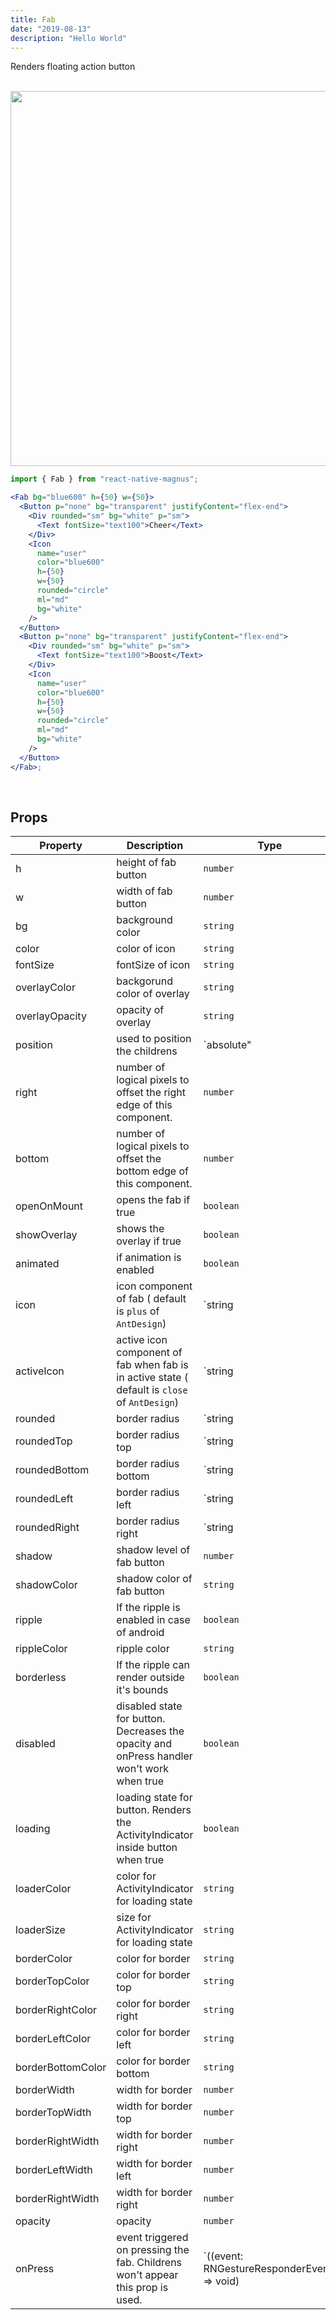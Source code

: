 ```yaml
---
title: Fab
date: "2019-08-13"
description: "Hello World"
---
```


Renders floating action button

<br />
<img src="/images/docs/fab/1.gif" class="mobile"  style="height: 600px; width: auto;" />

```jsx
import { Fab } from "react-native-magnus";

<Fab bg="blue600" h={50} w={50}>
  <Button p="none" bg="transparent" justifyContent="flex-end">
    <Div rounded="sm" bg="white" p="sm">
      <Text fontSize="text100">Cheer</Text>
    </Div>
    <Icon
      name="user"
      color="blue600"
      h={50}
      w={50}
      rounded="circle"
      ml="md"
      bg="white"
    />
  </Button>
  <Button p="none" bg="transparent" justifyContent="flex-end">
    <Div rounded="sm" bg="white" p="sm">
      <Text fontSize="text100">Boost</Text>
    </Div>
    <Icon
      name="user"
      color="blue600"
      h={50}
      w={50}
      rounded="circle"
      ml="md"
      bg="white"
    />
  </Button>
</Fab>;
```

<br />

## Props

| Property          | Description                                                                                   | Type                                                      | Default      |
| ----------------- | --------------------------------------------------------------------------------------------- | --------------------------------------------------------- | ------------ |
| h                 | height of fab button                                                                          | `number`                                                  | `40`         |
| w                 | width of fab button                                                                           | `number`                                                  | `40`         |
| bg                | background color                                                                              | `string`                                                  | `red500`     |
| color             | color of icon                                                                                 | `string`                                                  | `white`      |
| fontSize          | fontSize of icon                                                                              | `string`                                                  | `text500`    |
| overlayColor      | backgorund color of overlay                                                                   | `string`                                                  | `gray700`    |
| overlayOpacity    | opacity of overlay                                                                            | `string`                                                  | `0.5`        |
| position          | used to position the childrens                                                                | `absolute" | "relative"`                                  | `absolute`   |
| right             | number of logical pixels to offset the right edge of this component.                          | `number`                                                  | `30`         |
| bottom            | number of logical pixels to offset the bottom edge of this component.                         | `number`                                                  | `30`         |
| openOnMount       | opens the fab if true                                                                         | `boolean`                                                 | `false`      |
| showOverlay       | shows the overlay if true                                                                     | `boolean`                                                 | `true`       |
| animated          | if animation is enabled                                                                       | `boolean`                                                 | `true`       |
| icon              | icon component of fab ( default is `plus` of `AntDesign`)                                     | `string | React.ReactNode`                                | `plus`       |
| activeIcon        | active icon component of fab when fab is in active state ( default is `close` of `AntDesign`) | `string | React.ReactNode`                                | `close`      |
| rounded           | border radius                                                                                 | `string | number`                                         | `none`       |
| roundedTop        | border radius top                                                                             | `string | number`                                         | `none`       |
| roundedBottom     | border radius bottom                                                                          | `string | number`                                         | `none`       |
| roundedLeft       | border radius left                                                                            | `string | number`                                         | `none`       |
| roundedRight      | border radius right                                                                           | `string | number`                                         | `none`       |
| shadow            | shadow level of fab button                                                                    | `number`                                                  | `3`          |
| shadowColor       | shadow color of fab button                                                                    | `string`                                                  | `gray900`    |
| ripple            | If the ripple is enabled in case of android                                                   | `boolean`                                                 | `true`       |
| rippleColor       | ripple color                                                                                  | `string`                                                  | `gray900`    |
| borderless        | If the ripple can render outside it's bounds                                                  | `boolean`                                                 | `false`      |
| disabled          | disabled state for button. Decreases the opacity and onPress handler won't work when true     | `boolean`                                                 | `false`      |
| loading           | loading state for button. Renders the ActivityIndicator inside button when true               | `boolean`                                                 | `false`      |
| loaderColor       | color for ActivityIndicator for loading state                                                 | `string`                                                  | `gray400`    |
| loaderSize        | size for ActivityIndicator for loading state                                                  | `string`                                                  | `text400`    |
| borderColor       | color for border                                                                              | `string`                                                  | -            |
| borderTopColor    | color for border top                                                                          | `string`                                                  | -            |
| borderRightColor  | color for border right                                                                        | `string`                                                  | -            |
| borderLeftColor   | color for border left                                                                         | `string`                                                  | -            |
| borderBottomColor | color for border bottom                                                                       | `string`                                                  | -            |
| borderWidth       | width for border                                                                              | `number`                                                  | -            |
| borderTopWidth    | width for border top                                                                          | `number`                                                  | -            |
| borderRightWidth  | width for border right                                                                        | `number`                                                  | -            |
| borderLeftWidth   | width for border left                                                                         | `number`                                                  | -            |
| borderRightWidth  | width for border right                                                                        | `number`                                                  | -            |
| opacity           | opacity                                                                                       | `number`                                                  | -            |
| onPress           | event triggered on pressing the fab. Childrens won't appear this prop is used.                | `((event: RNGestureResponderEvent) => void) | undefined;` | `() => void` |
